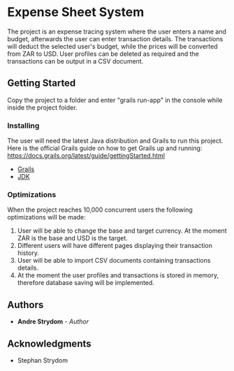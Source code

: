 # Expense Sheet System

The project is an expense tracing system where the user enters a name and budget, afterwards the user can enter transaction details. The transactions will deduct the selected user's budget, while the prices will be converted from ZAR to USD. User profiles can be deleted as required and the transactions can be output in a CSV document.

## Getting Started

Copy the project to a folder and enter "grails run-app" in the console while inside the project folder.

### Installing

The user will need the latest Java distribution and Grails to run this project. Here is the official Grails guide on how to get Grails up and running: https://docs.grails.org/latest/guide/gettingStarted.html


* [Grails](https://github.com/grails/grails-core/releases)
* [JDK](https://www.oracle.com/technetwork/java/javase/downloads/jdk8-downloads-2133151.html)
 
### Optimizations

When the project reaches 10,000 concurrent users the following optimizations will be made:
1. User will be able to change the base and target currency. At the moment ZAR is the base and USD is the target.
2. Different users will have different pages displaying their transaction history.
3. User will be able to import CSV documents containing transactions details.
4. At the moment the user profiles and transactions is stored in memory, therefore database saving will be implemented.

## Authors

* **Andre Strydom** - *Author*

## Acknowledgments

* Stephan Strydom
